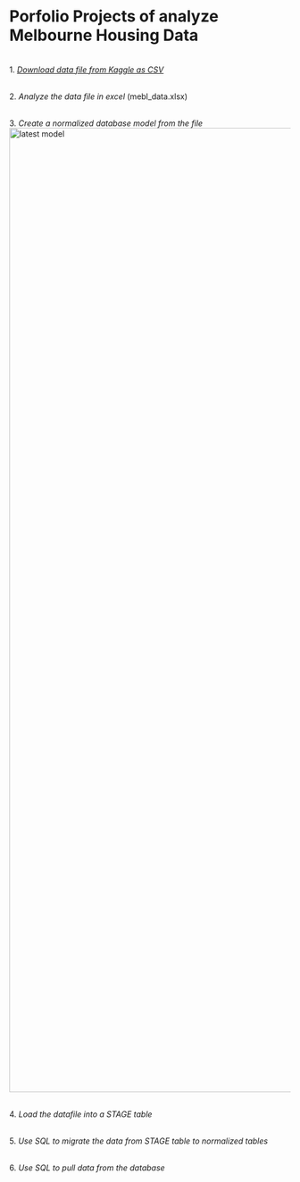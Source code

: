 # Porfolio Projects of analyze Melbourne Housing Data

<br>1. *[Download data file from Kaggle as CSV](https://www.kaggle.com/datasets/dansbecker/melbourne-housing-snapshot)*

<br>2. *Analyze the data file in excel*
(mebl_data.xlsx)

<br>3. *Create a normalized database model from the file*<img width="1728" alt="latest model" src="https://github.com/JiabaoZhuang/Porfolio_Project_Melb/assets/104238908/872ba0a0-a960-49e7-8f9e-fb13c74a0366">


<br>4. *Load the datafile into a STAGE table*

<br>5. *Use SQL to migrate the data from STAGE table to normalized tables*

<br>6. *Use SQL to pull data from the database*

